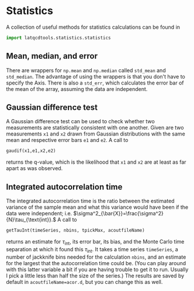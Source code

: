 # Statistics 

A collection of useful methods for statistics calculations can be found in
```Python
import latqcdtools.statistics.statistics
```

## Mean, median, and error 
There are wrappers for `np.mean` and `np.median` called `std_mean` 
and `std_median`. The advantage of using the wrappers is that you don't have to specify the Axis. 
There is also a `std_err`, which calculates the error bar of the mean of the array, assuming 
the data are independent.

## Gaussian difference test 
A Gaussian difference test can be used to check whether two 
measurements are statistically consistent with one another. Given are two measurements `x1` 
and `x2` drawn from Gaussian distributions with the same mean and respective error bars `e1` 
and `e2`. A call to
```Python
gaudif(x1,e1,x2,e2)
```
returns the q-value, which is the likelihood that `x1` and `x2` are at least as far apart as 
was observed. 

## Integrated autocorrelation time
The integrated autocorrelation time is the ratio between 
the estimated variance of the sample mean and what this variance would have been if the data were 
independent; i.e. $\sigma^2_{\bar{X}}=\frac{\sigma^2}{N}\tau_{\text{int}}.$ 
A call to
```Python
getTauInt(timeSeries, nbins, tpickMax, acoutfileName)
```
returns an estimate for $\tau_{\text{int}}$, its error bar, its bias, and the Monte Carlo time 
separation at which it found this $\tau_{\text{int}}$. It takes a time series `timeSeries`, a 
number of jackknife bins needed for the calculation `nbins`, and an estimate for the largest that 
the autocorrelation time could be. (You can play around with this latter variable a bit if you 
are having trouble to get it to run. Usually I pick a little less than half the size of the series.) 
The results are saved by default in `acoutfileName=acor.d`, but you can change this as well.
